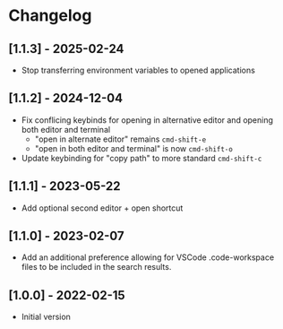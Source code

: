 # Changelog

## [1.1.3] - 2025-02-24

- Stop transferring environment variables to opened applications

## [1.1.2] - 2024-12-04

- Fix conflicing keybinds for opening in alternative editor and opening both editor and terminal
  - "open in alternate editor" remains `cmd-shift-e`
  - "open in both editor and terminal" is now `cmd-shift-o`
- Update keybinding for "copy path" to more standard `cmd-shift-c`

## [1.1.1] - 2023-05-22

- Add optional second editor + open shortcut

## [1.1.0] - 2023-02-07

- Add an additional preference allowing for VSCode .code-workspace files to be included in the search results.

## [1.0.0] - 2022-02-15

- Initial version

